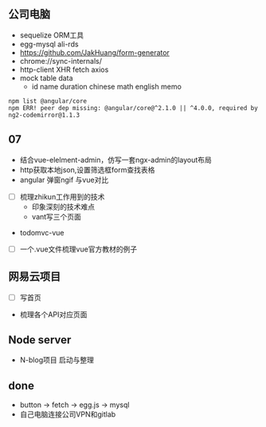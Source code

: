 
## 公司电脑
+ sequelize ORM工具
+ egg-mysql  ali-rds
+ https://github.com/JakHuang/form-generator
+ chrome://sync-internals/
+ http-client XHR fetch axios
+ mock table data
	+ id name duration chinese math english memo





```
npm list @angular/core
npm ERR! peer dep missing: @angular/core@^2.1.0 || ^4.0.0, required by ng2-codemirror@1.1.3
```


## 07
+ 结合vue-elelment-admin，仿写一套ngx-admin的layout布局
+ http获取本地json,设置筛选框form查找表格
+ angular 弹窗ngif 与vue对比

+ [ ] 梳理zhikun工作用到的技术
  + 印象深刻的技术难点
  + vant写三个页面


+ todomvc-vue
+ [ ] 一个.vue文件梳理vue官方教材的例子


## 网易云项目
+ [ ] 写首页
+ 梳理各个API对应页面


## Node server
+ N-blog项目 启动与整理


## done
+ button -> fetch -> egg.js -> mysql
+ 自己电脑连接公司VPN和gitlab